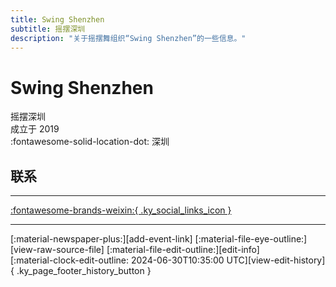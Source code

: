 ```yaml
---
title: Swing Shenzhen
subtitle: 摇摆深圳
description: "关于摇摆舞组织“Swing Shenzhen”的一些信息。"
---
```


# Swing Shenzhen

摇摆深圳  
成立于 2019  
:fontawesome-solid-location-dot: 深圳  


## 联系


---

 [:fontawesome-brands-weixin:{ .ky_social_links_icon }](# "摇摆深圳SwingShenzhen")

---

<div class="ky_page_footer" markdown>
<div class="ky_page_footer_trailing" markdown="span">
[:material-newspaper-plus:][add-event-link]
[:material-file-eye-outline:][view-raw-source-file]
[:material-file-edit-outline:][edit-info]
</div>
<div class="ky_page_footer_leading" markdown="span">
[:material-clock-edit-outline: 2024-06-30T10:35:00 UTC][view-edit-history]{ .ky_page_footer_history_button }
</div>
</div>

[add-event-link]: https://github.com/swingdance/events/issues/new?assignees=&labels=add+event&projects=&template=02-add_entity.yml&title=%5Bzh_CN%5D%20Add%20Event%3A%20%3CName%3E&region=zh_CN&province=Guangdong&city=Shenzhen&org_id=swing-shen-zhen "添加活动"
[view-raw-source-file]: https://github.com/swingdance/orgs/blob/main/zh_CN/swing-shen-zhen.json "查看原始源文件"
[edit-info]: https://github.com/swingdance/orgs/issues/new?assignees=&labels=update+org&projects=&template=03-update_entity.yml&title=%5Bzh_CN%5D%20Update%20Org%3A%20Swing%20Shenzhen&region=zh_CN&id=swing-shen-zhen&name=Swing%20Shenzhen "编辑信息"

[view-edit-history]: https://github.com/swingdance/orgs/commits/main/zh_CN/swing-shen-zhen.json "查看编辑历史"
